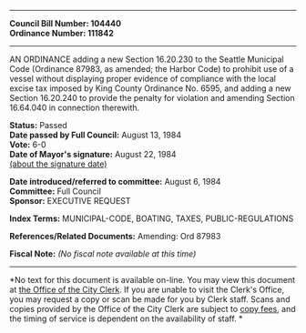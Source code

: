 * * * * *  
  
**Council Bill Number: [](#h0)[](#h2)104440**   
**Ordinance Number: 111842**  
  
* * * * *  
  
AN ORDINANCE adding a new Section 16.20.230 to the Seattle Municipal Code (Ordinance 87983, as amended; the Harbor Code) to prohibit use of a vessel without displaying proper evidence of compliance with the local excise tax imposed by King County Ordinance No. 6595, and adding a new Section 16.20.240 to provide the penalty for violation and amending Section 16.64.040 in connection therewith.  
  
**Status:** Passed   
**Date passed by Full Council:** August 13, 1984   
**Vote:** 6-0   
**Date of Mayor's signature:** August 22, 1984   
[(about the signature date)](/~public/approvaldate.htm)   
  
  
**Date introduced/referred to committee:** August 6, 1984   
**Committee:** Full Council   
**Sponsor:** EXECUTIVE REQUEST   
  
**Index Terms:** MUNICIPAL-CODE, BOATING, TAXES, PUBLIC-REGULATIONS  
  
**References/Related Documents:** Amending: Ord 87983  
  
**Fiscal Note:** *(No fiscal note available at this time)*  
  
* * * * *  
  
*No text for this document is available on-line. You may view this document at [the Office of the City Clerk](http://www.seattle.gov/leg/clerk/contactUs.htm). If you are unable to visit the Clerk's Office, you may request a copy or scan be made for you by Clerk staff. Scans and copies provided by the Office of the City Clerk are subject to [copy fees](http://clerk.seattle.gov/~public/clerkfees.htm), and the timing of service is dependent on the availability of staff. *  
  
  
